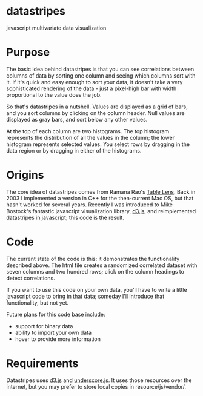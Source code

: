 datastripes
===========

javascript multivariate data visualization

# Purpose

The basic idea behind datastripes is that you can see correlations between columns of data by sorting one column and seeing which columns sort with it.  If it's quick and easy enough to sort your data, it doesn't take a very sophisticated rendering of the data - just a pixel-high bar with width proportional to the value does the job.

So that's datastripes in a nutshell.  Values are displayed as a grid of bars, and you sort columns by clicking on the column header.  Null values are displayed as gray bars, and sort below any other values.

At the top of each column are two histograms. The top histogram represents the distribution of all the values in the column; the lower histogram represents selected values.  You select rows by dragging in the data region or by dragging in either of the histograms.

# Origins

The core idea of datastripes comes from Ramana Rao's [Table Lens](http://www.ramanarao.com/papers/tablelens-chi94.pdf).  Back in 2003 I implemented a version in C++ for the then-current Mac OS, but that hasn't worked for several years.  Recently I was introduced to Mike Bostock's fantastic javascript visualization library, [d3.js](http://d3js.org/), and reimplemented datastripes in javascript; this code is the result.

# Code

The current state of the code is this: it demonstrates the functionality described above.  The html file creates a randomized correlated dataset with seven columns and two hundred rows; click on the column headings to detect correlations.

If you want to use this code on your own data, you'll have to write a little javascript code to bring in that data; someday I'll introduce that functionality, but not yet.

Future plans for this code base include:
 - support for binary data
 - ability to import your own data
 - hover to provide more information

# Requirements

Datastripes uses [d3.js](https://github.com/mbostock/d3/releases) and [underscore.js](http://underscorejs.org/).  It uses those resources over the internet, but you may prefer to store local copies in resource/js/vendor/.

